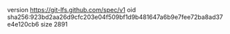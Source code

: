 version https://git-lfs.github.com/spec/v1
oid sha256:923bd2aa26d9cfc203e04f509bf1d9b481647a6b9e7fee72ba8ad37e4e120cb6
size 2891

